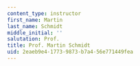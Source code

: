 ```yaml
---
content_type: instructor
first_name: Martin
last_name: Schmidt
middle_initial: ''
salutation: Prof.
title: Prof. Martin Schmidt
uid: 2eaeb9e4-1773-9873-b7a4-56e771449fea
---
```

